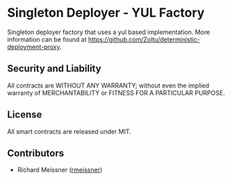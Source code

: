 Singleton Deployer - YUL Factory
================================

Singleton deployer factory that uses a yul based implementation. More information can be found at https://github.com/Zoltu/deterministic-deployment-proxy.


Security and Liability
----------------------
All contracts are WITHOUT ANY WARRANTY; without even the implied warranty of MERCHANTABILITY or FITNESS FOR A PARTICULAR PURPOSE.

License
-------
All smart contracts are released under MIT.

Contributors
------------
- Richard Meissner ([rmeissner](https://github.com/rmeissner))
